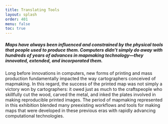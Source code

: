 ```yaml
---
title: Translating Tools
layout: splash
order: 401
menu: false
toc: true
---
```


##### Maps have always been influenced and constrained by the physical tools that people used to produce them. Computers didn’t simply do away with hundreds of years of advances in mapmaking technology—they innovated, extended, and incorporated them.

Long before innovations in computers, new forms of printing and mass production fundamentally impacted the way cartographers conceived of mapmaking. In this regard, the success of the printed map was not simply a victory won by cartographers: it owed just as much to the craftspeople who skillfully cut the wood, carved the metal, and inked the plates involved in making reproducible printed images. The period of mapmaking represented in this exhibition blended many preexisting workflows and tools for making maps that were developed in these previous eras with rapidly advancing computational technologies.